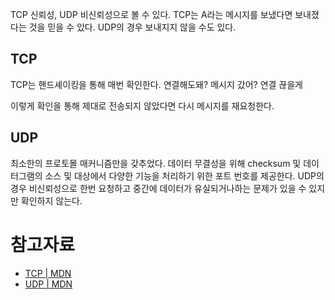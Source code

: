 TCP 신뢰성, UDP 비신뢰성으로 볼 수 있다.
TCP는 A라는 메시지를 보냈다면 보내졌다는 것을 믿을 수 있다.
UDP의 경우 보내지지 않을 수도 있다.

## TCP

TCP는 핸드셰이킹을 통해 매번 확인한다. 연결해도돼? 메시지 갔어? 연결 끊을게

이렇게 확인을 통해 제대로 전송되지 않았다면 다시 메시지를 재요청한다.

## UDP

최소한의 프로토몰 매커니즘만을 갖추었다. 데이터 무결성을 위해 checksum 및 데이터그램의 소스 및 대상에서 다양한 기능을 처리하기 위한 포트 번호를 제공한다.
UDP의 경우 비신뢰성으로 한번 요청하고 중간에 데이터가 유실되거나하는 문제가 있을 수 있지만 확인하지 않는다.

# 참고자료

- [TCP | MDN](https://developer.mozilla.org/ko/docs/Glossary/TCP)
- [UDP | MDN](https://developer.mozilla.org/ko/docs/Glossary/UDP)
